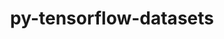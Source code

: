 ---
title: "py-tensorflow-datasets"
layout: cache
categories: [package, develop]
meta: {"versions": ["4.4.0"], "compilers": ["gcc@=11.3.0"], "oss": ["ubuntu22.04"], "platforms": ["linux"], "targets": ["x86_64_v3"], "stacks": ["ml-linux-x86_64-cpu", "ml-linux-x86_64-cuda", "ml-linux-x86_64-rocm", "root"], "num_specs": 21, "num_specs_by_stack": {"ml-linux-x86_64-rocm": 21, "ml-linux-x86_64-cpu": 21, "root": 21, "ml-linux-x86_64-cuda": 21}}
spec_details: [{"hash": "hfouhg5r2qefmj7kpmjwqhglyncdtnjf", "compiler": "gcc@=11.3.0", "versions": ["4.4.0"], "os": "ubuntu22.04", "platform": "linux", "target": "x86_64_v3", "variants": ["build_system=python_pip"], "stacks": ["ml-linux-x86_64-rocm", "ml-linux-x86_64-cpu", "root", "ml-linux-x86_64-cuda"], "size": "-", "tarball": "https://binaries.spack.io/develop/build_cache/linux-ubuntu22.04-x86_64_v3/gcc-11.3.0/py-tensorflow-datasets-4.4.0/linux-ubuntu22.04-x86_64_v3-gcc-11.3.0-py-tensorflow-datasets-4.4.0-hfouhg5r2qefmj7kpmjwqhglyncdtnjf.spack"}, {"hash": "ucipe5223z6fbxnejsowl7c2k4kghadz", "compiler": "gcc@=11.3.0", "versions": ["4.4.0"], "os": "ubuntu22.04", "platform": "linux", "target": "x86_64_v3", "variants": ["build_system=python_pip"], "stacks": ["ml-linux-x86_64-rocm", "ml-linux-x86_64-cpu", "root", "ml-linux-x86_64-cuda"], "size": "-", "tarball": "https://binaries.spack.io/develop/build_cache/linux-ubuntu22.04-x86_64_v3/gcc-11.3.0/py-tensorflow-datasets-4.4.0/linux-ubuntu22.04-x86_64_v3-gcc-11.3.0-py-tensorflow-datasets-4.4.0-ucipe5223z6fbxnejsowl7c2k4kghadz.spack"}, {"hash": "2evusifnezqng2dzlzgbclxf5jwiz7mp", "compiler": "gcc@=11.3.0", "versions": ["4.4.0"], "os": "ubuntu22.04", "platform": "linux", "target": "x86_64_v3", "variants": ["build_system=python_pip"], "stacks": ["ml-linux-x86_64-rocm", "ml-linux-x86_64-cpu", "root", "ml-linux-x86_64-cuda"], "size": "-", "tarball": "https://binaries.spack.io/develop/build_cache/linux-ubuntu22.04-x86_64_v3/gcc-11.3.0/py-tensorflow-datasets-4.4.0/linux-ubuntu22.04-x86_64_v3-gcc-11.3.0-py-tensorflow-datasets-4.4.0-2evusifnezqng2dzlzgbclxf5jwiz7mp.spack"}, {"hash": "7lfao4gb35syhxyrk6oltaj4misz7vq2", "compiler": "gcc@=11.3.0", "versions": ["4.4.0"], "os": "ubuntu22.04", "platform": "linux", "target": "x86_64_v3", "variants": ["build_system=python_pip"], "stacks": ["ml-linux-x86_64-rocm", "ml-linux-x86_64-cpu", "root", "ml-linux-x86_64-cuda"], "size": "-", "tarball": "https://binaries.spack.io/develop/build_cache/linux-ubuntu22.04-x86_64_v3/gcc-11.3.0/py-tensorflow-datasets-4.4.0/linux-ubuntu22.04-x86_64_v3-gcc-11.3.0-py-tensorflow-datasets-4.4.0-7lfao4gb35syhxyrk6oltaj4misz7vq2.spack"}, {"hash": "bgdazdx3rueic5ytdpqww2qwl7qbw2tk", "compiler": "gcc@=11.3.0", "versions": ["4.4.0"], "os": "ubuntu22.04", "platform": "linux", "target": "x86_64_v3", "variants": ["build_system=python_pip"], "stacks": ["ml-linux-x86_64-rocm", "ml-linux-x86_64-cpu", "root", "ml-linux-x86_64-cuda"], "size": "-", "tarball": "https://binaries.spack.io/develop/build_cache/linux-ubuntu22.04-x86_64_v3/gcc-11.3.0/py-tensorflow-datasets-4.4.0/linux-ubuntu22.04-x86_64_v3-gcc-11.3.0-py-tensorflow-datasets-4.4.0-bgdazdx3rueic5ytdpqww2qwl7qbw2tk.spack"}, {"hash": "mbwq3ibxissoicstu32bsujp3oogmccm", "compiler": "gcc@=11.3.0", "versions": ["4.4.0"], "os": "ubuntu22.04", "platform": "linux", "target": "x86_64_v3", "variants": ["build_system=python_pip"], "stacks": ["ml-linux-x86_64-rocm", "ml-linux-x86_64-cpu", "root", "ml-linux-x86_64-cuda"], "size": "-", "tarball": "https://binaries.spack.io/develop/build_cache/linux-ubuntu22.04-x86_64_v3/gcc-11.3.0/py-tensorflow-datasets-4.4.0/linux-ubuntu22.04-x86_64_v3-gcc-11.3.0-py-tensorflow-datasets-4.4.0-mbwq3ibxissoicstu32bsujp3oogmccm.spack"}, {"hash": "6djurze6phfvjnlfi75tix7zmdj5px3c", "compiler": "gcc@=11.3.0", "versions": ["4.4.0"], "os": "ubuntu22.04", "platform": "linux", "target": "x86_64_v3", "variants": ["build_system=python_pip"], "stacks": ["ml-linux-x86_64-rocm", "ml-linux-x86_64-cpu", "root", "ml-linux-x86_64-cuda"], "size": "-", "tarball": "https://binaries.spack.io/develop/build_cache/linux-ubuntu22.04-x86_64_v3/gcc-11.3.0/py-tensorflow-datasets-4.4.0/linux-ubuntu22.04-x86_64_v3-gcc-11.3.0-py-tensorflow-datasets-4.4.0-6djurze6phfvjnlfi75tix7zmdj5px3c.spack"}, {"hash": "vnlavxyxwjh7mzogxi23dfbmgqy2yj3y", "compiler": "gcc@=11.3.0", "versions": ["4.4.0"], "os": "ubuntu22.04", "platform": "linux", "target": "x86_64_v3", "variants": ["build_system=python_pip"], "stacks": ["ml-linux-x86_64-rocm", "ml-linux-x86_64-cpu", "root", "ml-linux-x86_64-cuda"], "size": "-", "tarball": "https://binaries.spack.io/develop/build_cache/linux-ubuntu22.04-x86_64_v3/gcc-11.3.0/py-tensorflow-datasets-4.4.0/linux-ubuntu22.04-x86_64_v3-gcc-11.3.0-py-tensorflow-datasets-4.4.0-vnlavxyxwjh7mzogxi23dfbmgqy2yj3y.spack"}, {"hash": "7ipqih6pceqotdxzqorawgbmwmfdnqku", "compiler": "gcc@=11.3.0", "versions": ["4.4.0"], "os": "ubuntu22.04", "platform": "linux", "target": "x86_64_v3", "variants": ["build_system=python_pip"], "stacks": ["ml-linux-x86_64-rocm", "ml-linux-x86_64-cpu", "root", "ml-linux-x86_64-cuda"], "size": "-", "tarball": "https://binaries.spack.io/develop/build_cache/linux-ubuntu22.04-x86_64_v3/gcc-11.3.0/py-tensorflow-datasets-4.4.0/linux-ubuntu22.04-x86_64_v3-gcc-11.3.0-py-tensorflow-datasets-4.4.0-7ipqih6pceqotdxzqorawgbmwmfdnqku.spack"}, {"hash": "irhs4ghpl7zznyov4by4u6gtgcskfi75", "compiler": "gcc@=11.3.0", "versions": ["4.4.0"], "os": "ubuntu22.04", "platform": "linux", "target": "x86_64_v3", "variants": ["build_system=python_pip"], "stacks": ["ml-linux-x86_64-rocm", "ml-linux-x86_64-cpu", "root", "ml-linux-x86_64-cuda"], "size": "-", "tarball": "https://binaries.spack.io/develop/build_cache/linux-ubuntu22.04-x86_64_v3/gcc-11.3.0/py-tensorflow-datasets-4.4.0/linux-ubuntu22.04-x86_64_v3-gcc-11.3.0-py-tensorflow-datasets-4.4.0-irhs4ghpl7zznyov4by4u6gtgcskfi75.spack"}, {"hash": "i3pbz7qhm6itpckm5vzp6godtsscba3w", "compiler": "gcc@=11.3.0", "versions": ["4.4.0"], "os": "ubuntu22.04", "platform": "linux", "target": "x86_64_v3", "variants": ["build_system=python_pip"], "stacks": ["ml-linux-x86_64-rocm", "ml-linux-x86_64-cpu", "root", "ml-linux-x86_64-cuda"], "size": "-", "tarball": "https://binaries.spack.io/develop/build_cache/linux-ubuntu22.04-x86_64_v3/gcc-11.3.0/py-tensorflow-datasets-4.4.0/linux-ubuntu22.04-x86_64_v3-gcc-11.3.0-py-tensorflow-datasets-4.4.0-i3pbz7qhm6itpckm5vzp6godtsscba3w.spack"}, {"hash": "d7umyvjkfzyotcdzrrmuqzjjelo5eeqp", "compiler": "gcc@=11.3.0", "versions": ["4.4.0"], "os": "ubuntu22.04", "platform": "linux", "target": "x86_64_v3", "variants": ["build_system=python_pip"], "stacks": ["ml-linux-x86_64-rocm", "ml-linux-x86_64-cpu", "root", "ml-linux-x86_64-cuda"], "size": "-", "tarball": "https://binaries.spack.io/develop/build_cache/linux-ubuntu22.04-x86_64_v3/gcc-11.3.0/py-tensorflow-datasets-4.4.0/linux-ubuntu22.04-x86_64_v3-gcc-11.3.0-py-tensorflow-datasets-4.4.0-d7umyvjkfzyotcdzrrmuqzjjelo5eeqp.spack"}, {"hash": "kghx5qgmhnvgqhju32akguxczewy2zuf", "compiler": "gcc@=11.3.0", "versions": ["4.4.0"], "os": "ubuntu22.04", "platform": "linux", "target": "x86_64_v3", "variants": ["build_system=python_pip"], "stacks": ["ml-linux-x86_64-rocm", "ml-linux-x86_64-cpu", "root", "ml-linux-x86_64-cuda"], "size": "-", "tarball": "https://binaries.spack.io/develop/build_cache/linux-ubuntu22.04-x86_64_v3/gcc-11.3.0/py-tensorflow-datasets-4.4.0/linux-ubuntu22.04-x86_64_v3-gcc-11.3.0-py-tensorflow-datasets-4.4.0-kghx5qgmhnvgqhju32akguxczewy2zuf.spack"}, {"hash": "fooxrispvvrc7vdh2upvaxt6cz26z7z4", "compiler": "gcc@=11.3.0", "versions": ["4.4.0"], "os": "ubuntu22.04", "platform": "linux", "target": "x86_64_v3", "variants": ["build_system=python_pip"], "stacks": ["ml-linux-x86_64-rocm", "ml-linux-x86_64-cpu", "root", "ml-linux-x86_64-cuda"], "size": "-", "tarball": "https://binaries.spack.io/develop/build_cache/linux-ubuntu22.04-x86_64_v3/gcc-11.3.0/py-tensorflow-datasets-4.4.0/linux-ubuntu22.04-x86_64_v3-gcc-11.3.0-py-tensorflow-datasets-4.4.0-fooxrispvvrc7vdh2upvaxt6cz26z7z4.spack"}, {"hash": "kmeomgjmyru2i2ph3r6beoyubkgtsutr", "compiler": "gcc@=11.3.0", "versions": ["4.4.0"], "os": "ubuntu22.04", "platform": "linux", "target": "x86_64_v3", "variants": ["build_system=python_pip"], "stacks": ["ml-linux-x86_64-rocm", "ml-linux-x86_64-cpu", "root", "ml-linux-x86_64-cuda"], "size": "-", "tarball": "https://binaries.spack.io/develop/build_cache/linux-ubuntu22.04-x86_64_v3/gcc-11.3.0/py-tensorflow-datasets-4.4.0/linux-ubuntu22.04-x86_64_v3-gcc-11.3.0-py-tensorflow-datasets-4.4.0-kmeomgjmyru2i2ph3r6beoyubkgtsutr.spack"}, {"hash": "wwmpzashwja34baa7mrreaxd6exsekcd", "compiler": "gcc@=11.3.0", "versions": ["4.4.0"], "os": "ubuntu22.04", "platform": "linux", "target": "x86_64_v3", "variants": ["build_system=python_pip"], "stacks": ["ml-linux-x86_64-rocm", "ml-linux-x86_64-cpu", "root", "ml-linux-x86_64-cuda"], "size": "-", "tarball": "https://binaries.spack.io/develop/build_cache/linux-ubuntu22.04-x86_64_v3/gcc-11.3.0/py-tensorflow-datasets-4.4.0/linux-ubuntu22.04-x86_64_v3-gcc-11.3.0-py-tensorflow-datasets-4.4.0-wwmpzashwja34baa7mrreaxd6exsekcd.spack"}, {"hash": "urrmlrwoalizrjqjgjqdvzxidkszbs4s", "compiler": "gcc@=11.3.0", "versions": ["4.4.0"], "os": "ubuntu22.04", "platform": "linux", "target": "x86_64_v3", "variants": ["build_system=python_pip"], "stacks": ["ml-linux-x86_64-rocm", "ml-linux-x86_64-cpu", "root", "ml-linux-x86_64-cuda"], "size": "-", "tarball": "https://binaries.spack.io/develop/build_cache/linux-ubuntu22.04-x86_64_v3/gcc-11.3.0/py-tensorflow-datasets-4.4.0/linux-ubuntu22.04-x86_64_v3-gcc-11.3.0-py-tensorflow-datasets-4.4.0-urrmlrwoalizrjqjgjqdvzxidkszbs4s.spack"}, {"hash": "t3edh2i4ejqngxgta4wqklhth4qkjqgj", "compiler": "gcc@=11.3.0", "versions": ["4.4.0"], "os": "ubuntu22.04", "platform": "linux", "target": "x86_64_v3", "variants": ["build_system=python_pip"], "stacks": ["ml-linux-x86_64-rocm", "ml-linux-x86_64-cpu", "root", "ml-linux-x86_64-cuda"], "size": "-", "tarball": "https://binaries.spack.io/develop/build_cache/linux-ubuntu22.04-x86_64_v3/gcc-11.3.0/py-tensorflow-datasets-4.4.0/linux-ubuntu22.04-x86_64_v3-gcc-11.3.0-py-tensorflow-datasets-4.4.0-t3edh2i4ejqngxgta4wqklhth4qkjqgj.spack"}, {"hash": "vgm43z352ok5zbczmkz5dnz7fwawjils", "compiler": "gcc@=11.3.0", "versions": ["4.4.0"], "os": "ubuntu22.04", "platform": "linux", "target": "x86_64_v3", "variants": ["build_system=python_pip"], "stacks": ["ml-linux-x86_64-rocm", "ml-linux-x86_64-cpu", "root", "ml-linux-x86_64-cuda"], "size": "-", "tarball": "https://binaries.spack.io/develop/build_cache/linux-ubuntu22.04-x86_64_v3/gcc-11.3.0/py-tensorflow-datasets-4.4.0/linux-ubuntu22.04-x86_64_v3-gcc-11.3.0-py-tensorflow-datasets-4.4.0-vgm43z352ok5zbczmkz5dnz7fwawjils.spack"}, {"hash": "vqzoe4irgsfd7qw2iho2u2gwcpnjno4a", "compiler": "gcc@=11.3.0", "versions": ["4.4.0"], "os": "ubuntu22.04", "platform": "linux", "target": "x86_64_v3", "variants": ["build_system=python_pip"], "stacks": ["ml-linux-x86_64-rocm", "ml-linux-x86_64-cpu", "root", "ml-linux-x86_64-cuda"], "size": "-", "tarball": "https://binaries.spack.io/develop/build_cache/linux-ubuntu22.04-x86_64_v3/gcc-11.3.0/py-tensorflow-datasets-4.4.0/linux-ubuntu22.04-x86_64_v3-gcc-11.3.0-py-tensorflow-datasets-4.4.0-vqzoe4irgsfd7qw2iho2u2gwcpnjno4a.spack"}, {"hash": "x4t4ptqfym2sthxiwq2m2czyxq6wblwx", "compiler": "gcc@=11.3.0", "versions": ["4.4.0"], "os": "ubuntu22.04", "platform": "linux", "target": "x86_64_v3", "variants": ["build_system=python_pip"], "stacks": ["ml-linux-x86_64-rocm", "ml-linux-x86_64-cpu", "root", "ml-linux-x86_64-cuda"], "size": "-", "tarball": "https://binaries.spack.io/develop/build_cache/linux-ubuntu22.04-x86_64_v3/gcc-11.3.0/py-tensorflow-datasets-4.4.0/linux-ubuntu22.04-x86_64_v3-gcc-11.3.0-py-tensorflow-datasets-4.4.0-x4t4ptqfym2sthxiwq2m2czyxq6wblwx.spack"}]
---